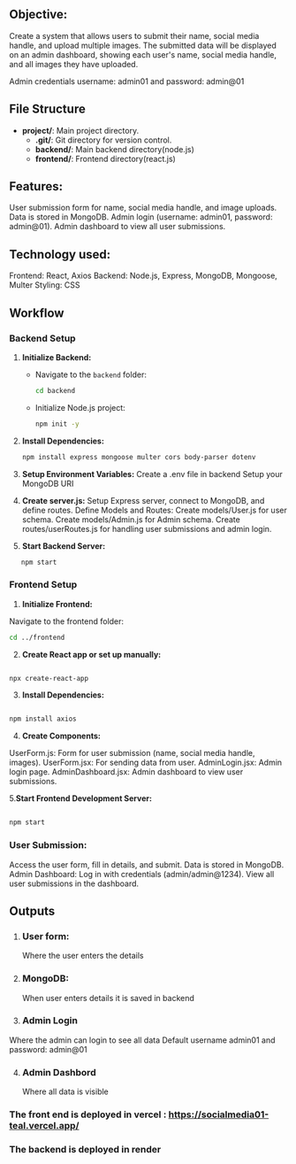 ## Objective: ##
Create a system that allows users to submit their name, social media handle, and upload multiple images. The submitted data will be displayed on an admin dashboard, showing each user's name, social media handle, and all images they have uploaded.

Admin credentials username: admin01 and password: admin@01

## File Structure ##


- **project/**: Main project directory.
  - **.git/**: Git directory for version control.
  - **backend/**: Main backend directory(node.js)
  - **frontend/**: Frontend directory(react.js)


## Features: ##
User submission form for name, social media handle, and image uploads.
Data is stored in MongoDB.
Admin login (username: admin01, password: admin@01).
Admin dashboard to view all user submissions.

## Technology used: #
Frontend: React, Axios
Backend: Node.js, Express, MongoDB, Mongoose, Multer
Styling: CSS



## Workflow

### Backend Setup

1. **Initialize Backend:**
   - Navigate to the `backend` folder:
     ```bash
     cd backend
     ```
   - Initialize Node.js project:
     ```bash
     npm init -y
     ```

2. **Install Dependencies:**
   ```bash
   npm install express mongoose multer cors body-parser dotenv
   ```

3. **Setup Environment Variables:**
   Create a .env file in backend
   Setup your MongoDB URI

4. **Create server.js:**
   Setup Express server, connect to MongoDB, and define routes.
   Define Models and Routes:
   Create models/User.js for user schema.
    Create models/Admin.js for Admin schema.
   Create routes/userRoutes.js for handling user submissions and admin login.
   
6. **Start Backend Server:**
```bash 
   npm start
```
### Frontend Setup
1. **Initialize Frontend:**

Navigate to the frontend folder:
  ```bash
cd ../frontend
```
2. **Create React app or set up manually:**
```bash

npx create-react-app
```
3. **Install Dependencies:**

```bash

npm install axios
```
4. **Create Components:**

UserForm.js: Form for user submission (name, social media handle, images).
UserForm.jsx: For sending data from user.
AdminLogin.jsx: Admin login page.
AdminDashboard.jsx: Admin dashboard to view user submissions.

5.**Start Frontend Development Server:**

```bash

npm start
```

### User Submission:

Access the user form, fill in details, and submit.
Data is stored in MongoDB.
Admin Dashboard:
Log in with credentials (admin/admin@1234).
View all user submissions in the dashboard.


## Outputs

1. ### User form:
   Where the user enters the details


2. ### MongoDB:
   When user enters details it is saved in backend


3. ### Admin Login
Where the admin can login to see all data 
Default username admin01 and password: admin@01


4. ### Admin Dashbord
   Where all data is visible



### The front end is deployed in vercel : https://socialmedia01-teal.vercel.app/
### The backend is deployed in render

